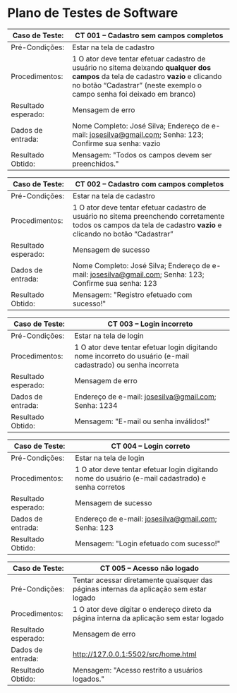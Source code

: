 # Plano de Testes de Software

|Caso de Teste: |CT 001 – Cadastro sem campos completos|
|------|-----------------------------------------|
|Pré-Condições: |Estar na tela de cadastro |
|Procedimentos: |1 O ator deve tentar efetuar cadastro de usuário no sitema deixando **qualquer dos campos** da tela de cadastro **vazio** e clicando no botão “Cadastrar” (neste exemplo o campo senha foi deixado em branco) |
|Resultado esperado: |Mensagem de erro |
|Dados de entrada: |Nome Completo: José Silva; Endereço de e-mail: josesilva@gmail.com; Senha: 123; Confirme sua senha: vazio|
|Resultado Obtido: |Mensagem: "Todos os campos devem ser preenchidos."|

|Caso de Teste: |CT 002 – Cadastro com campos completos|
|------|-----------------------------------------|
|Pré-Condições: |Estar na tela de cadastro |
|Procedimentos: |1 O ator deve tentar efetuar cadastro de usuário no sitema preenchendo corretamente todos os campos da tela de cadastro **vazio** e clicando no botão “Cadastrar”|
|Resultado esperado: |Mensagem de sucesso |
|Dados de entrada: |Nome Completo: José Silva; Endereço de e-mail: josesilva@gmail.com; Senha: 123; Confirme sua senha: 123|
|Resultado Obtido: |Mensagem: "Registro efetuado com sucesso!"|

|Caso de Teste: |CT 003 – Login incorreto|
|------|-----------------------------------------|
|Pré-Condições: |Estar na tela de login |
|Procedimentos: |1 O ator deve tentar efetuar login digitando nome incorreto do usuário (e-mail cadastrado) ou senha incorreta |
|Resultado esperado: |Mensagem de erro |
|Dados de entrada: |Endereço de e-mail: josesilva@gmail.com; Senha: 1234|
|Resultado Obtido: |Mensagem: "E-mail ou senha inválidos!"|

|Caso de Teste: |CT 004 – Login correto|
|------|-----------------------------------------|
|Pré-Condições: |Estar na tela de login |
|Procedimentos: |1 O ator deve tentar efetuar login digitando nome do usuário (e-mail cadastrado) e senha corretos |
|Resultado esperado: |Mensagem de sucesso |
|Dados de entrada: |Endereço de e-mail: josesilva@gmail.com; Senha: 123|
|Resultado Obtido: |Mensagem: "Login efetuado com sucesso!"|

|Caso de Teste: |CT 005 – Acesso não logado|
|------|-----------------------------------------|
|Pré-Condições: |Tentar acessar diretamente quaisquer das páginas internas da aplicação sem estar logado |
|Procedimentos: |1 O ator deve digitar o endereço direto da página interna da aplicação sem estar logado |
|Resultado esperado: |Mensagem de erro |
|Dados de entrada: |http://127.0.0.1:5502/src/home.html|
|Resultado Obtido: |Mensagem: "Acesso restrito a usuários logados."|


<!-- <span style="color:red">Pré-requisitos: <a href="2-Especificação do Projeto.md"> Especificação do Projeto</a></span>, <a href="3-Projeto de Interface.md"> Projeto de Interface</a>

Apresente os cenários de testes utilizados na realização dos testes da sua aplicação. Escolha cenários de testes que demonstrem os requisitos sendo satisfeitos.

Enumere quais cenários de testes foram selecionados para teste. Neste tópico o grupo deve detalhar quais funcionalidades avaliadas, o grupo de usuários que foi escolhido para participar do teste e as ferramentas utilizadas.
 
## Ferramentas de Testes (Opcional)

Comente sobre as ferramentas de testes utilizadas.
 
> **Links Úteis**:
> - [IBM - Criação e Geração de Planos de Teste](https://www.ibm.com/developerworks/br/local/rational/criacao_geracao_planos_testes_software/index.html)
> - [Práticas e Técnicas de Testes Ágeis](http://assiste.serpro.gov.br/serproagil/Apresenta/slides.pdf)
> -  [Teste de Software: Conceitos e tipos de testes](https://blog.onedaytesting.com.br/teste-de-software/)
> - [Criação e Geração de Planos de Teste de Software](https://www.ibm.com/developerworks/br/local/rational/criacao_geracao_planos_testes_software/index.html)
> - [Ferramentas de Test para Java Script](https://geekflare.com/javascript-unit-testing/)
> - [UX Tools](https://uxdesign.cc/ux-user-research-and-user-testing-tools-2d339d379dc7) -->
